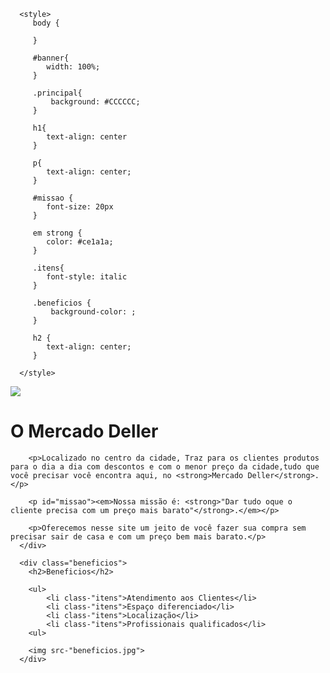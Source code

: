 <!DOCTYPE html>
<html lang-"pt-br">

   <head>
      <meta charset="UTF-8">
      <title>O Mercado Deller</title>
      <link rel="stylesheet" href="style.css">
   
      <style>
         body {
            
         }
         
         #banner{
            width: 100%;     
         }

         .principal{
             background: #CCCCCC;
         }
         
         h1{
            text-align: center
         }
         
         p{
            text-align: center;
         }
         
         #missao {
            font-size: 20px
         }
         
         em strong {
            color: #ce1a1a;
         }
         
         .itens{
            font-style: italic
         }

         .beneficios {
             background-color: ;
         }
         
         h2 {
            text-align: center;
         }

      </style>
   </head>
 
   <body>
      <img id="banner" src="banner.jpg">
      <div class="principal">  
        <h1>O Mercado Deller</h1>
    
        <p>Localizado no centro da cidade, Traz para os clientes produtos para o dia a dia com descontos e com o menor preço da cidade,tudo que você precisar você encontra aqui, no <strong>Mercado Deller</strong>.</p>
        
        <p id="missao"><em>Nossa missão é: <strong>"Dar tudo oque o cliente precisa com um preço mais barato"</strong>.</em></p>

        <p>Oferecemos nesse site um jeito de você fazer sua compra sem precisar sair de casa e com um preço bem mais barato.</p>
      </div>

      <div class="beneficios">
        <h2>Beneficios</h2>
            
        <ul>
            <li class-"itens">Atendimento aos Clientes</li>
            <li class-"itens">Espaço diferenciado</li>
            <li class-"itens">Localização</li>
            <li class-"itens">Profissionais qualificados</li>
        <ul>

        <img src-"beneficios.jpg">
      </div>    
   </body>   
</html>
